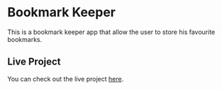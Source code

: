 # Bookmark Keeper

This is a bookmark keeper app that allow the user to store his favourite bookmarks.

## Live Project

You can check out the live project [here](https://bookmark-mostafa.netlify.app/).
